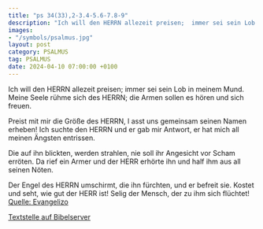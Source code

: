```yaml
---
title: "ps 34(33),2-3.4-5.6-7.8-9"
description: "Ich will den HERRN allezeit preisen;  immer sei sein Lob in meinem Mund. Meine Seele rühme sich des HERRN;  die Armen sollen es hören und sich freuen.  Preist mit mir die Größe des HERRN, l asst uns gemeinsam seinen Namen erheben! Ich suchte den HERRN und er gab mir Antwort,  ...."
images:
- "/symbols/psalmus.jpg"
layout: post
category: PSALMUS
tag: PSALMUS
date: 2024-04-10 07:00:00 +0100
---
```

Ich will den HERRN allezeit preisen; 
immer sei sein Lob in meinem Mund.
Meine Seele rühme sich des HERRN; 
die Armen sollen es hören und sich freuen.

Preist mit mir die Größe des HERRN, l
asst uns gemeinsam seinen Namen erheben!
Ich suchte den HERRN und er gab mir Antwort, 
er hat mich all meinen Ängsten entrissen.<!--more-->

Die auf ihn blickten, werden strahlen, 
nie soll ihr Angesicht vor Scham erröten.
Da rief ein Armer und der HERR erhörte ihn 
und half ihm aus all seinen Nöten.

Der Engel des HERRN umschirmt, die ihn fürchten, 
und er befreit sie.
Kostet und seht, wie gut der HERR ist! 
Selig der Mensch, der zu ihm sich flüchtet!<br>
[Quelle: Evangelizo](https://evangeliumtagfuertag.org/DE/gospel)

[Textstelle auf Bibelserver](https://www.bibleserver.com/EU/ps34(33),2-3.4-5.6-7.8-9)
